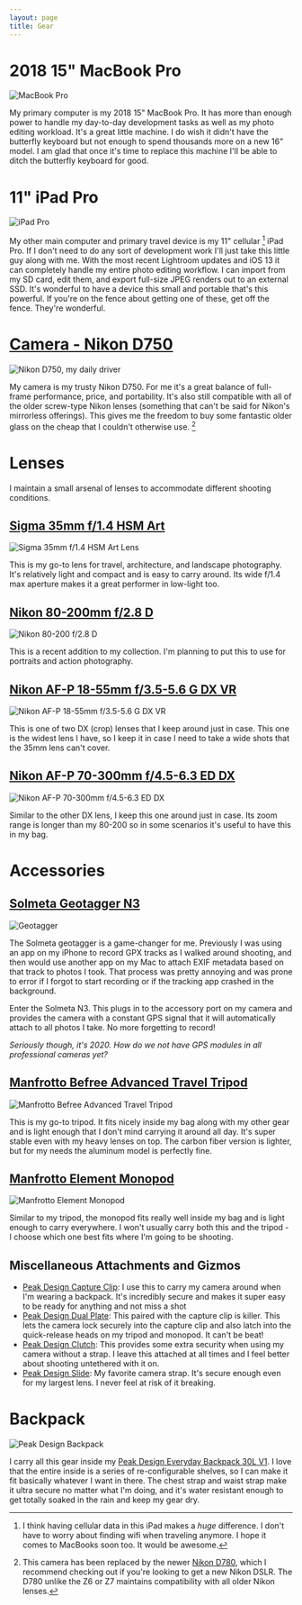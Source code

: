 ```yaml
---
layout: page
title: Gear
---
```


# 2018 15" MacBook Pro

![](https://static.rthr.me/gear/macbook.jpeg "MacBook Pro")

My primary computer is my 2018 15" MacBook Pro. It has more than enough power to handle my day-to-day development tasks as well as my photo editing workload. It's a great little machine. I do wish it didn't have the butterfly keyboard but not enough to spend thousands more on a new 16" model. I am glad that once it's time to replace this machine I'll be able to ditch the butterfly keyboard for good.

# 11" iPad Pro

![](https://static.rthr.me/gear/ipad.jpeg "iPad Pro")

My other main computer and primary travel device is my 11" cellular [^2] iPad Pro. If I don't need to do any sort of development work I'll just take this little guy along with me. With the most recent Lightroom updates and iOS 13 it can completely handle my entire photo editing workflow. I can import from my SD card, edit them, and export full-size JPEG renders out to an external SSD. It's wonderful to have a device this small and portable that's this powerful. If you're on the fence about getting one of these, get off the fence. They're wonderful.

# [Camera - Nikon D750](https://www.bhphotovideo.com/c/product/1082599-REG/nikon_d750_dslr_camera_body.html)

![](https://static.rthr.me/gear/d750.jpeg "Nikon D750, my daily driver")

My camera is my trusty Nikon D750. For me it's a great balance of full-frame performance, price, and portability. It's also still compatible with all of the older screw-type Nikon lenses (something that can't be said for Nikon's mirrorless offerings). This gives me the freedom to buy some fantastic older glass on the cheap that I couldn't otherwise use. [^1]

# Lenses

I maintain a small arsenal of lenses to accommodate different shooting conditions.

## [Sigma 35mm f/1.4 HSM Art](https://www.bhphotovideo.com/c/product/898836-REG/Sigma_340306_35mm_f_1_4_DG_HSM.html)

![](https://static.rthr.me/gear/sigma-35mm-art.jpeg "Sigma 35mm f/1.4 HSM Art Lens")

This is my go-to lens for travel, architecture, and landscape photography. It's relatively light and compact and is easy to carry around. Its wide f/1.4 max aperture makes it a great performer in low-light too.

## [Nikon 80-200mm f/2.8 D](https://www.bhphotovideo.com/c/product/124669-USA/Nikon_1986_AF_Zoom_Nikkor_80_200mm_f_2_8D.html)

![](https://static.rthr.me/gear/80-200-2.8.jpeg "Nikon 80-200 f/2.8 D")

This is a recent addition to my collection. I'm planning to put this to use for portraits and action photography.

## [Nikon AF-P 18-55mm f/3.5-5.6 G DX VR](https://www.bhphotovideo.com/c/product/1275038-REG/nikon_20059_af_p_dx_nikkor_18_55mm.html)

![](https://static.rthr.me/gear/18-55-dx.jpeg "Nikon AF-P 18-55mm f/3.5-5.6 G DX VR")

This is one of two DX (crop) lenses that I keep around just in case. This one is the widest lens I have, so I keep it in case I need to take a wide shots that the 35mm lens can't cover.

## [Nikon AF-P 70-300mm f/4.5-6.3 ED DX](https://www.bhphotovideo.com/c/product/1275035-REG/nikon_20061_af_p_dx_nikkor_70_300mm.html)

![](https://static.rthr.me/gear/70-300-dx.jpeg "Nikon AF-P 70-300mm f/4.5-6.3 ED DX")

Similar to the other DX lens, I keep this one around just in case. Its zoom range is longer than my 80-200 so in some scenarios it's useful to have this in my bag.

# Accessories

## [Solmeta Geotagger N3](http://www.solmeta.com/Product/show/id/2)

![](https://static.rthr.me/gear/geotagger.jpeg "Geotagger")

The Solmeta geotagger is a game-changer for me. Previously I was using an app on my iPhone to record GPX tracks as I walked around shooting, and then would use another app on my Mac to attach EXIF metadata based on that track to photos I took. That process was pretty annoying and was prone to error if I forgot to start recording or if the tracking app crashed in the background.

Enter the Solmeta N3. This plugs in to the accessory port on my camera and provides the camera with a constant GPS signal that it will automatically attach to all photos I take. No more forgetting to record!

_Seriously though, it's 2020. How do we not have GPS modules in all professional cameras yet?_

## [Manfrotto Befree Advanced Travel Tripod](https://www.bhphotovideo.com/c/product/1367496-REG/manfrotto_mkbfrta4bk_bhus_befree_advanced_travel_tripod.html)

![](https://static.rthr.me/gear/tripod.jpeg "Manfrotto Befree Advanced Travel Tripod")

This is my go-to tripod. It fits nicely inside my bag along with my other gear and is light enough that I don't mind carrying it around all day. It's super stable even with my heavy lenses on top. The carbon fiber version is lighter, but for my needs the aluminum model is perfectly fine.

## [Manfrotto Element Monopod](https://www.bhphotovideo.com/c/product/1296072-REG/manfrotto_mmelea5rd_element_aluminum_monopod_red.html)

![](https://static.rthr.me/gear/monopod.jpeg "Manfrotto Element Monopod")

Similar to my tripod, the monopod fits really well inside my bag and is light enough to carry everywhere. I won't usually carry both this and the tripod - I choose which one best fits where I'm going to be shooting.

## Miscellaneous Attachments and Gizmos

- [Peak Design Capture Clip](https://www.peakdesign.com/products/capture): I use this to carry my camera around when I'm wearing a backpack. It's incredibly secure and makes it super easy to be ready for anything and not miss a shot
- [Peak Design Dual Plate](https://www.peakdesign.com/collections/clips/products/dual-plate): This paired with the capture clip is killer. This lets the camera lock securely into the capture clip and also latch into the quick-release heads on my tripod and monopod. It can't be beat!
- [Peak Design Clutch](https://www.peakdesign.com/products/clutch): This provides some extra security when using my camera without a strap. I leave this attached at all times and I feel better about shooting untethered with it on.
- [Peak Design Slide](https://www.peakdesign.com/products/slide): My favorite camera strap. It's secure enough even for my largest lens. I never feel at risk of it breaking.

# Backpack

![](https://static.rthr.me/gear/backpack.jpeg "Peak Design Backpack")

I carry all this gear inside my [Peak Design Everyday Backpack 30L V1](https://www.peakdesign.com/products/everyday-backpack?variant=29743300837420). I love that the entire inside is a series of re-configurable shelves, so I can make it fit basically whatever I want in there. The chest strap and waist strap make it ultra secure no matter what I'm doing, and it's water resistant enough to get totally soaked in the rain and keep my gear dry.

[^1]: This camera has been replaced by the newer [Nikon D780](https://www.bhphotovideo.com/c/product/1538572-REG/nikon_d780_dslr_camera.html), which I recommend checking out if you're looking to get a new Nikon DSLR. The D780 unlike the Z6 or Z7 maintains compatibility with all older Nikon lenses.
[^2]: I think having cellular data in this iPad makes a _huge_ difference. I don't have to worry about finding wifi when traveling anymore. I hope it comes to MacBooks soon too. It would be awesome.